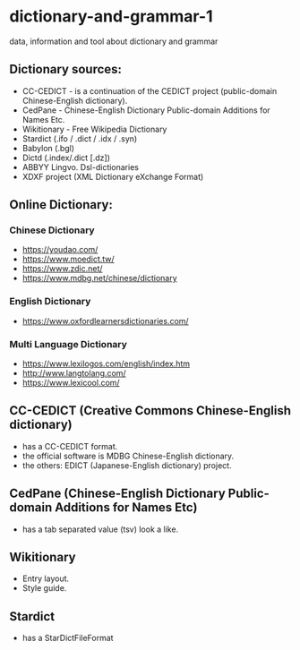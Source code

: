 # dictionary-and-grammar-1
data, information and tool about dictionary and grammar


## Dictionary sources:
* CC-CEDICT - is a continuation of the CEDICT project (public-domain Chinese-English dictionary).
* CedPane - Chinese-English Dictionary Public-domain Additions for Names Etc.
* Wikitionary - Free Wikipedia Dictionary
* Stardict (.ifo / .dict / .idx / .syn)
* Babylon (.bgl)
* Dictd (.index/.dict [.dz])
* ABBYY Lingvo. Dsl-dictionaries
* XDXF project (XML Dictionary eXchange Format)

## Online Dictionary:
### Chinese Dictionary
- https://youdao.com/
- https://www.moedict.tw/
- https://www.zdic.net/
- https://www.mdbg.net/chinese/dictionary

### English Dictionary
- https://www.oxfordlearnersdictionaries.com/

### Multi Language Dictionary
- https://www.lexilogos.com/english/index.htm
- http://www.langtolang.com/
- https://www.lexicool.com/

## CC-CEDICT (Creative Commons Chinese-English dictionary)
- has a CC-CEDICT format.
- the official software is MDBG Chinese-English dictionary.
- the others: EDICT (Japanese-English dictionary) project.

## CedPane (Chinese-English Dictionary Public-domain Additions for Names Etc)
- has a tab separated value (tsv) look a like.

## Wikitionary 
- Entry layout.
- Style guide.

## Stardict
- has a StarDictFileFormat
